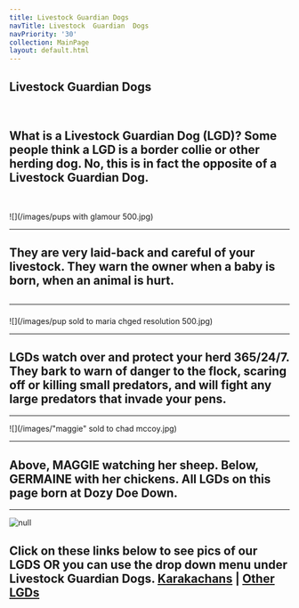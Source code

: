 ```yaml
---
title: Livestock Guardian Dogs
navTitle: Livestock  Guardian  Dogs
navPriority: '30'
collection: MainPage
layout: default.html
---
```

## Livestock Guardian Dogs

<br />

## What is a Livestock Guardian Dog (LGD)?    Some people think a LGD is a border collie or other herding dog.  No, this is in fact the opposite of a Livestock Guardian Dog.

<br />

![](/images/pups with glamour 500.jpg)

<hr />

## They are very laid-back and careful of your livestock. They warn the owner when a baby is born, when an animal is hurt.

## <hr />

![](/images/pup sold to maria chged resolution 500.jpg)

<hr />

## LGDs watch over and protect your herd 365/24/7. They bark to warn of danger to the flock, scaring off or killing small predators, and will fight any large predators that invade your pens.

<hr />

![](/images/"maggie" sold to chad mccoy.jpg)

<hr />

## Above, MAGGIE watching her sheep. Below, GERMAINE with her chickens. All LGDs on this page born at Dozy Doe Down.

<hr />

![null](/images/23022118_10214630361583454_1629941011_n.jpg)

## Click on these links below to see pics of our LGDS OR you can use the drop down menu under Livestock Guardian Dogs.    [Karakachans](/sub_pages/karakachan-lgd.html)   |  [ Other LGDs](/sub_pages/other-lgds.html)
